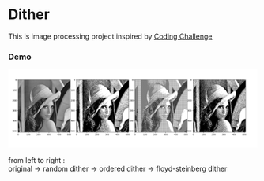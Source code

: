 # Dither

This is image processing project inspired by [Coding Challenge](https://thecodingtrain.com/CodingChallenges/090-floyd-steinberg-dithering.html)

### Demo 

![result](demo.png)

from left to right :\
original -> random dither -> ordered dither -> floyd-steinberg dither
